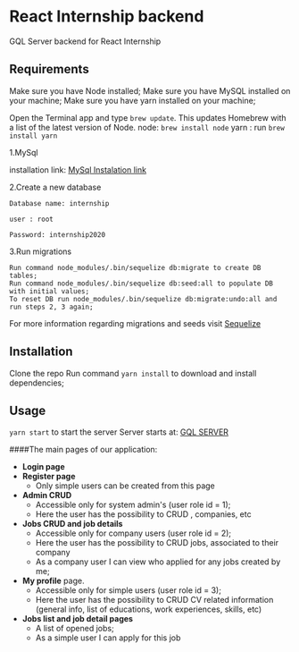 # React Internship backend

GQL Server backend for React Internship

## Requirements
Make sure you have Node installed;
Make sure you have MySQL installed on your machine;
Make sure you have yarn installed on your machine;

Open the Terminal app and type `brew update`. This updates Homebrew with a list of the latest version of Node.
node:  `brew install node`
yarn : run `brew install yarn`

1.MySql 

  installation link: [MySql Instalation link](https://dev.mysql.com/doc/mysql-osx-excerpt/5.7/en/osx-installation-pkg.html)

2.Create a new database

    Database name: internship
    
    user : root
    
    Password: internship2020
    
3.Run migrations

    Run command node_modules/.bin/sequelize db:migrate to create DB tables;
    Run command node_modules/.bin/sequelize db:seed:all to populate DB with initial values;
    To reset DB run node_modules/.bin/sequelize db:migrate:undo:all and run steps 2, 3 again;

For more information regarding migrations and seeds visit [Sequelize](http://docs.sequelizejs.com/manual/tutorial/migrations.html)



## Installation

Clone the repo
Run command `yarn install` to download and install dependencies;


## Usage

`yarn start` to start the server
Server starts at: [GQL SERVER](http://localhost:4001/gql)

####The main pages of our application:

  - **Login page**
  - **Register page** 
    - Only simple users can be created from this page
  - **Admin CRUD**
    - Accessible only for system admin's (user role id = 1);
    - Here the user has the possibility to CRUD , companies, etc
  - **Jobs CRUD and job details** 
    - Accessible only for company users (user role id = 2);
    - Here the user has the possibility to CRUD jobs, associated to their company
    - As a company user I can view who applied for any jobs created by me;
  - **My profile** page. 
    - Accessible only for simple users (user role id = 3);
    - Here the user has the possibility to CRUD CV related information (general info, list of educations, work experiences, skills, etc)
  - **Jobs list and job detail pages**
    - A list of opened jobs;
    - As a simple user I can apply for this job

